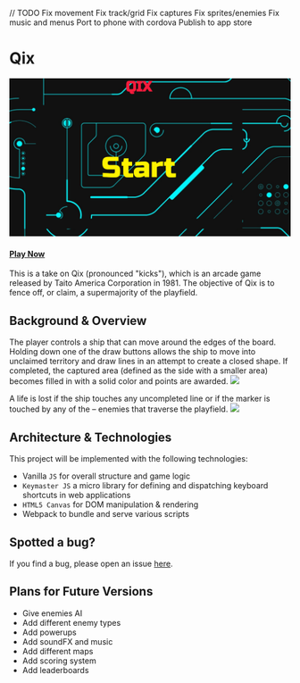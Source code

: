 // TODO
Fix movement
Fix track/grid
Fix captures
Fix sprites/enemies
Fix music and menus
Port to phone with cordova
Publish to app store

# Qix
![](docs/qix_splash.png)

#### [Play Now](https://ckane30691.github.io/Qix/)

This is a take on Qix (pronounced "kicks"), which is an arcade game released by Taito America Corporation in 1981. The objective of Qix is to fence off, or claim, a supermajority of the playfield.

## Background & Overview
The player controls a ship that can move around the edges of the board. Holding down one of the draw buttons allows the ship to move into unclaimed territory and draw lines in an attempt to create a closed shape. If completed, the captured area (defined as the side with a smaller area) becomes filled in with a solid color and points are awarded.
![](https://s3-us-west-1.amazonaws.com/qix/QIX+-+Google+Chrome+10_4_2017+10_13_39+PM.png)

A life is lost if the ship touches any uncompleted line or if the marker is touched by any of the – enemies that traverse the playfield.
![](https://s3-us-west-1.amazonaws.com/qix/QIX+-+Google+Chrome+10_4_2017+10_19_34+PM.png)

## Architecture & Technologies
This project will be implemented with the following technologies:
* Vanilla `JS` for overall structure and game logic
* `Keymaster JS` a micro library for defining and dispatching keyboard shortcuts in web applications
* `HTML5 Canvas` for DOM manipulation & rendering
* Webpack to bundle and serve various scripts

## Spotted a bug?

If you find a bug, please open an issue [here](https://github.com/ckane30691/Qix/issues).

## Plans for Future Versions
* Give enemies AI
* Add different enemy types
* Add powerups
* Add soundFX and music
* Add different maps
* Add scoring system
* Add leaderboards
